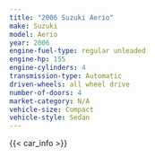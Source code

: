 ```yaml
---
title: "2006 Suzuki Aerio"
make: Suzuki
model: Aerio
year: 2006
engine-fuel-type: regular unleaded
engine-hp: 155
engine-cylinders: 4
transmission-type: Automatic
driven-wheels: all wheel drive
number-of-doors: 4
market-category: N/A
vehicle-size: Compact
vehicle-style: Sedan
---
```


{{< car_info >}}
